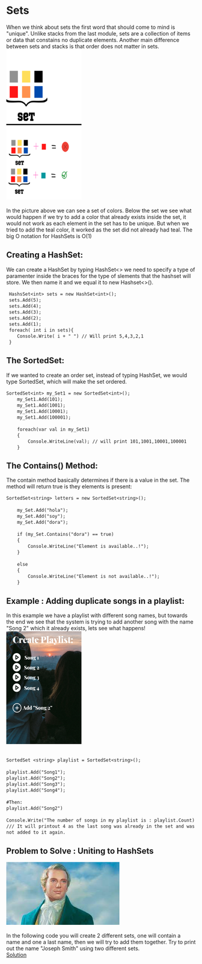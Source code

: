 # Sets
When we think about sets the first word that should come to mind is "unique". Unlike stacks from the last module, sets are a collection of items or data that constains no duplicate elements. Another main difference between sets and stacks is that order does not matter in sets. <br>
![Screenshot](pictures/set.png)<br><br>
In the picture above we can see a set of colors. Below the set we see what would happen if we try to add a color that already exists inside the set, it would not work as each element in the set has to be unique. But when we tried to add the teal color, it worked as the set did not already had teal. The big O notation for HashSets is O(1)

## Creating a HashSet:
We can create a HashSet by typing HashSet<> we need to specify a type of paramenter inside the braces for the type of slements that the hashset will store. We then name it and we equal it to new Hashset<>().
```
 HashsSet<int> sets = new HashSet<int>();
 sets.Add(5);
 sets.Add(4);
 sets.Add(3);
 sets.Add(2);
 sets.Add(1);
 foreach( int i in sets){
    Console.Write( i + " ") // Will print 5,4,3,2,1
 }
```
## The SortedSet:
If we wanted to create an order set, instead of typing HashSet, we would type SortedSet, which will make the set ordered.
```
SortedSet<int> my_Set1 = new SortedSet<int>();
    my_Set1.Add(101);
    my_Set1.Add(1001);
    my_Set1.Add(10001);
    my_Set1.Add(100001);

    foreach(var val in my_Set1)
    {
        Console.WriteLine(val); // will print 101,1001,10001,100001
    }
```

## The Contains() Method:
The contain method basically determines if there is a value in the set. The method will return true is they elements is present:
```
SortedSet<string> letters = new SortedSet<string>();

    my_Set.Add("hola");
    my_Set.Add("soy");
    my_Set.Add("dora");

    if (my_Set.Contains("dora") == true)
    {
        Console.WriteLine("Element is available..!");
    }

    else
    {
        Console.WriteLine("Element is not available..!");
    }
```

## Example : Adding duplicate songs in a playlist:
In this example we have a playlist with different song names, but towards the end we see that the system is trying to add another song with the name "Song 2" which it already exists, lets see what happens!<br>
![Screenshot](pictures/playlist.png)<br><br>
```
SortedSet <string> playlist = SortedSet<string>();

playlist.Add("Song1");
playlist.Add("Song2");
playlist.Add("Song3");
playlist.Add("Song4");

#Then:
playlist.Add("Song2")

Console.Write("The number of songs in my playlist is : playlist.Count) /// It will printout 4 as the last song was already in the set and was not added to it again.
```

## Problem to Solve :  Uniting to HashSets
![Screenshot](pictures/img.jpg)<br><br>
In the following code you will create 2 different sets, one will contain a name and one a last name, then we will try to add them together. Try to print out the name "Joseph Smith" using two different sets.<br>
[Solution](https://github.com/learrieta/Solutions.git)






